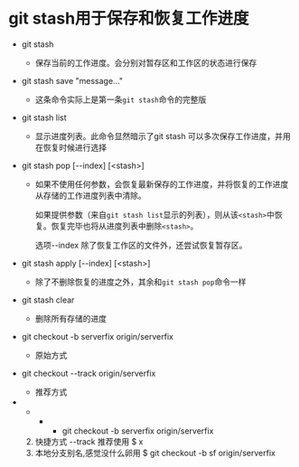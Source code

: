 # git stash用于保存和恢复工作进度

* git stash

  * 保存当前的工作进度。会分别对暂存区和工作区的状态进行保存

* git stash save "message..."

  * 这条命令实际上是第一条`git stash`命令的完整版

* git stash list

  * 显示进度列表。此命令显然暗示了git stash 可以多次保存工作进度，并用在恢复时候进行选择

* git stash pop \[--index\] \[&lt;stash&gt;\]

  * 如果不使用任何参数，会恢复最新保存的工作进度，并将恢复的工作进度从存储的工作进度列表中清除。

    如果提供参数（来自`git stash list`显示的列表），则从该`<stash>`中恢复。恢复完毕也将从进度列表中删除`<stash>`。

    选项--index 除了恢复工作区的文件外，还尝试恢复暂存区。

* git stash apply \[--index\] \[&lt;stash&gt;\]

  * 除了不删除恢复的进度之外，其余和`git stash pop`命令一样

* git stash clear

  * 删除所有存储的进度

* git checkout -b serverfix origin/serverfix
  * 原始方式
* git checkout --track origin/serverfix
  * 推荐方式
* * * * git checkout -b serverfix origin/serverfix 
  2. 快捷方式 --track 推荐使用
  $ x
  3. 本地分支别名,感觉没什么卵用
  $ git checkout -b sf origin/serverfix



